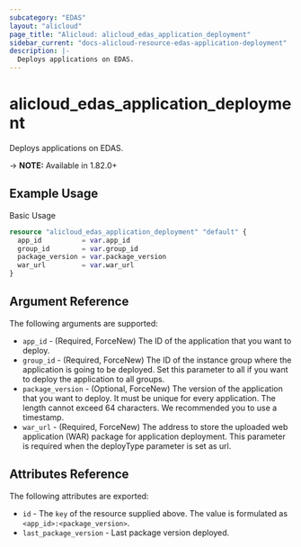 ```yaml
---
subcategory: "EDAS"
layout: "alicloud"
page_title: "Alicloud: alicloud_edas_application_deployment"
sidebar_current: "docs-alicloud-resource-edas-application-deployment"
description: |-
  Deploys applications on EDAS.
---
```


# alicloud\_edas\_application\_deployment

Deploys applications on EDAS.

-> **NOTE:** Available in 1.82.0+

## Example Usage

Basic Usage

```terraform
resource "alicloud_edas_application_deployment" "default" {
  app_id          = var.app_id
  group_id        = var.group_id
  package_version = var.package_version
  war_url         = var.war_url
}
```

## Argument Reference

The following arguments are supported:

* `app_id` - (Required, ForceNew) The ID of the application that you want to deploy.
* `group_id` - (Required, ForceNew) The ID of the instance group where the application is going to be deployed. Set this parameter to all if you want to deploy the application to all groups.
* `package_version` - (Optional, ForceNew) The version of the application that you want to deploy. It must be unique for every application. The length cannot exceed 64 characters. We recommended you to use a timestamp.
* `war_url` - (Required, ForceNew) The address to store the uploaded web application (WAR) package for application deployment. This parameter is required when the deployType parameter is set as url.

## Attributes Reference

The following attributes are exported:

* `id` - The `key` of the resource supplied above. The value is formulated as `<app_id>:<package_version>`.
* `last_package_version` - Last package version deployed.


